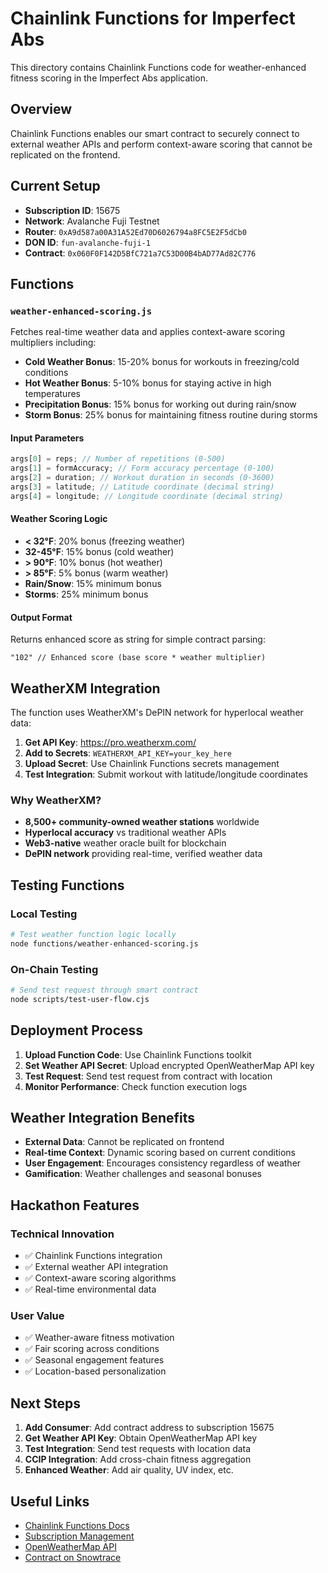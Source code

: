 # Chainlink Functions for Imperfect Abs

This directory contains Chainlink Functions code for weather-enhanced fitness scoring in the Imperfect Abs application.

## Overview

Chainlink Functions enables our smart contract to securely connect to external weather APIs and perform context-aware scoring that cannot be replicated on the frontend.

## Current Setup

- **Subscription ID**: 15675
- **Network**: Avalanche Fuji Testnet
- **Router**: `0xA9d587a00A31A52Ed70D6026794a8FC5E2F5dCb0`
- **DON ID**: `fun-avalanche-fuji-1`
- **Contract**: `0x060F0F142D5BfC721a7C53D00B4bAD77Ad82C776`

## Functions

### `weather-enhanced-scoring.js`

Fetches real-time weather data and applies context-aware scoring multipliers including:

- **Cold Weather Bonus**: 15-20% bonus for workouts in freezing/cold conditions
- **Hot Weather Bonus**: 5-10% bonus for staying active in high temperatures
- **Precipitation Bonus**: 15% bonus for working out during rain/snow
- **Storm Bonus**: 25% bonus for maintaining fitness routine during storms

#### Input Parameters

```javascript
args[0] = reps; // Number of repetitions (0-500)
args[1] = formAccuracy; // Form accuracy percentage (0-100)
args[2] = duration; // Workout duration in seconds (0-3600)
args[3] = latitude; // Latitude coordinate (decimal string)
args[4] = longitude; // Longitude coordinate (decimal string)
```

#### Weather Scoring Logic

- **< 32°F**: 20% bonus (freezing weather)
- **32-45°F**: 15% bonus (cold weather)
- **> 90°F**: 10% bonus (hot weather)
- **> 85°F**: 5% bonus (warm weather)
- **Rain/Snow**: 15% minimum bonus
- **Storms**: 25% minimum bonus

#### Output Format

Returns enhanced score as string for simple contract parsing:

```
"102" // Enhanced score (base score * weather multiplier)
```

## WeatherXM Integration

The function uses WeatherXM's DePIN network for hyperlocal weather data:

1. **Get API Key**: https://pro.weatherxm.com/
2. **Add to Secrets**: `WEATHERXM_API_KEY=your_key_here`
3. **Upload Secret**: Use Chainlink Functions secrets management
4. **Test Integration**: Submit workout with latitude/longitude coordinates

### Why WeatherXM?

- **8,500+ community-owned weather stations** worldwide
- **Hyperlocal accuracy** vs traditional weather APIs
- **Web3-native** weather oracle built for blockchain
- **DePIN network** providing real-time, verified weather data

## Testing Functions

### Local Testing

```bash
# Test weather function logic locally
node functions/weather-enhanced-scoring.js
```

### On-Chain Testing

```bash
# Send test request through smart contract
node scripts/test-user-flow.cjs
```

## Deployment Process

1. **Upload Function Code**: Use Chainlink Functions toolkit
2. **Set Weather API Secret**: Upload encrypted OpenWeatherMap API key
3. **Test Request**: Send test request from contract with location
4. **Monitor Performance**: Check function execution logs

## Weather Integration Benefits

- **External Data**: Cannot be replicated on frontend
- **Real-time Context**: Dynamic scoring based on current conditions
- **User Engagement**: Encourages consistency regardless of weather
- **Gamification**: Weather challenges and seasonal bonuses

## Hackathon Features

### Technical Innovation

- ✅ Chainlink Functions integration
- ✅ External weather API integration
- ✅ Context-aware scoring algorithms
- ✅ Real-time environmental data

### User Value

- ✅ Weather-aware fitness motivation
- ✅ Fair scoring across conditions
- ✅ Seasonal engagement features
- ✅ Location-based personalization

## Next Steps

1. **Add Consumer**: Add contract address to subscription 15675
2. **Get Weather API Key**: Obtain OpenWeatherMap API key
3. **Test Integration**: Send test requests with location data
4. **CCIP Integration**: Add cross-chain fitness aggregation
5. **Enhanced Weather**: Add air quality, UV index, etc.

## Useful Links

- [Chainlink Functions Docs](https://docs.chain.link/chainlink-functions)
- [Subscription Management](https://functions.chain.link/fuji/15675)
- [OpenWeatherMap API](https://openweathermap.org/api)
- [Contract on Snowtrace](https://testnet.snowtrace.io/address/0x060F0F142D5BfC721a7C53D00B4bAD77Ad82C776)
